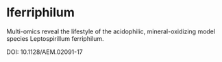 <!-- markdownlint-disable MD033 -->
<!-- cSpell:ignore lferriphilum -->

# lferriphilum

Multi-omics reveal the lifestyle of the acidophilic, mineral-oxidizing model species Leptospirillum ferriphilum.

DOI: 10.1128/AEM.02091-17